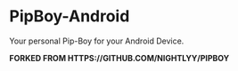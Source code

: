# PipBoy-Android
Your personal Pip-Boy for your Android Device.

**FORKED FROM HTTPS://GITHUB.COM/NIGHTLYY/PIPBOY**
